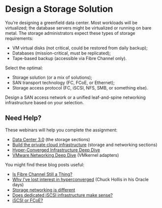 # Design a Storage Solution

You’re designing a greenfield data center. Most workloads will be virtualized; the database servers might be virtualized or running on bare metal. The storage administrators expect these types of storage requirements:

* VM virtual disks (not critical, could be restored from daily backup);
* Databases (mission-critical, must be replicated);
* Tape-based backup (accessible via Fibre Channel only).

Select the optimal:

* Storage solution (or a mix of solutions);
* SAN transport technology (FC, FCoE, or Ethernet);
* Storage access protocol (FC, iSCSI, NFS, SMB, or something else).

Design a SAN access network or a unified leaf-and-spine networking infrastructure based on your selection.

## Need Help?

These webinars will help you complete the assignment:

* [Data Center 3.0](https://my.ipspace.net/bin/list?id=DC30) (the storage sections)
* [Build the private cloud infrastructure](https://my.ipspace.net/bin/list?id=BCloud) (storage and networking sections)
* [Hyper-Converged Infrastructure Deep Dive](https://my.ipspace.net/bin/list?id=HCI)
* [VMware Networking Deep Dive](https://my.ipspace.net/bin/list?id=vSphere6) (VMkernel adapters)

You might find these blog posts useful:

* [Is Fibre Channel Still a Thing?](https://blog.ipspace.net/2022/05/fibre-channel-2022.html)
* [Why I’ve lost interest in hyperconverged](http://chucksblog.typepad.com/chucks_blog/2016/08/why-ive-lost-interest-in-hyperconverged.html) (Chuck Hollis in his Oracle days)
* [Storage networking is different](http://blog.ipspace.net/2010/08/storage-networking-is-different.html)
* [Does dedicated iSCSI infrastructure make sense?](http://blog.ipspace.net/2013/03/does-dedicated-iscsi-infrastructure.html)
* [iSCSI or FCoE?](http://blog.ipspace.net/2014/02/iscsi-or-fcoe-flogging-obsolete-dead.html)
